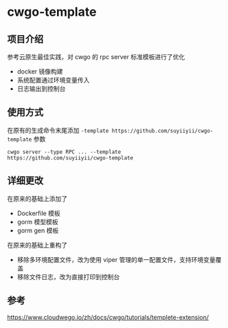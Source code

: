 # cwgo-template

## 项目介绍

参考云原生最佳实践，对 cwgo 的 rpc server 标准模板进行了优化

* docker 镜像构建
* 系统配置通过环境变量传入
* 日志输出到控制台

## 使用方式

在原有的生成命令末尾添加 `-template https://github.com/suyiiyii/cwgo-template` 参数

```shell
cwgo server --type RPC ... --template https://github.com/suyiiyii/cwgo-template
``` 

## 详细更改

在原来的基础上添加了

* Dockerfile 模板
* gorm 模型模板
* gorm gen 模板

在原来的基础上重构了

* 移除多环境配置文件，改为使用 viper 管理的单一配置文件，支持环境变量覆盖
* 移除文件日志，改为直接打印到控制台

## 参考
https://www.cloudwego.io/zh/docs/cwgo/tutorials/templete-extension/